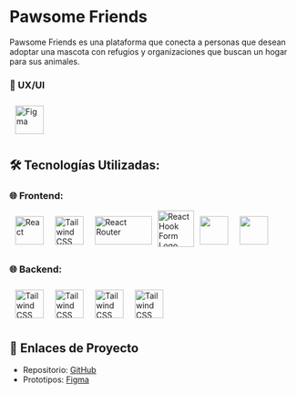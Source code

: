 # Pawsome Friends

Pawsome Friends es una plataforma que conecta a personas que desean adoptar una mascota con refugios y organizaciones que buscan un hogar para sus animales.

<!-- ## Getting started

1. clone this repository

   ```sh
   git clone https://github.com/No-Country-simulation/c20-60-t-java-react.git
   ```

2. install dependencies

   ```bash
   npm install
   ``` -->

### 🎨 UX/UI

   <a href='https://www.figma.com/design/Xgkjh8XxVQC6HG73Vcxrx2/Sitio-Web-Adopcion-de-Mascotas?node-id=0-1&node-type=CANVAS&t=DBqPxJoIUz7h5FmB-0'>
   <img src='https://icon.icepanel.io/Technology/svg/Figma.svg'  alt="Figma" style="width: 50px; height: 50px; margin: 10px;" >
   </a>

## 🛠️ Tecnologías Utilizadas:

### 🌐 Frontend:

  <div style="display: flex; justify-content: start;">
  <img src="https://icon.icepanel.io/Technology/svg/React.svg" alt="React" style="width: 50px; height: 50px; margin: 10px;">
   <img src="https://icon.icepanel.io/Technology/svg/Tailwind-CSS.svg" alt="Tailwind CSS" style="width: 50px; height: 50px; margin: 10px;">
   <img src="https://www.vectorlogo.zone/logos/reactrouter/reactrouter-ar21.svg" alt="React Router" style="width: 100px; height: 50px; margin: 10px;">
<img src="./public/FormHook.png" alt="React Hook Form Logo" width="64" height="64" />
<img src='./public/ShadcnUI.svg' style="width: 50px; height: 50px; margin: 10px;">
<img src='./public/zustand.png' style="width: 50px; height: 50px; margin: 10px;">

  </div>
  
### 🌐 Backend:
  <div style="display: flex; justify-content: start;">
  <img src="https://icon.icepanel.io/Technology/svg/Node.js.svg" alt="Tailwind CSS" style="width: 50px; height: 50px; margin: 10px;">

 <img src="https://icon.icepanel.io/Technology/svg/Express.svg" alt="Tailwind CSS" style="width: 50px; height: 50px; margin: 10px;">
 <img src="https://icon.icepanel.io/Technology/svg/MongoDB.svg" alt="Tailwind CSS" style="width: 50px; height: 50px; margin: 10px;">
  <img src="https://raw.githubusercontent.com/devicons/devicon/master/icons/mongoose/mongoose-original-wordmark.svg" alt="Tailwind CSS" style="width: 50px; height: 50px; margin: 10px;">  
  </div>

## 📌 Enlaces de Proyecto
-   Repositorio: [GitHub](https://github.com/No-Country-simulation/c20-60-t-java-react)
-   Prototipos: [Figma](https://www.figma.com/design/Xgkjh8XxVQC6HG73Vcxrx2/Sitio-Web-Adopcion-de-Mascotas?node-id=0-1&node-type=CANVAS&t=DBqPxJoIUz7h5FmB-0)
